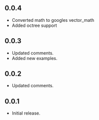 ## 0.0.4

* Converted math to googles vector_math
* Added octree support

## 0.0.3

* Updated comments.
* Added new examples.

## 0.0.2

* Updated comments.

## 0.0.1

* Initial release.
